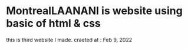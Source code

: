 # MontrealLAANANI is website using basic of html & css
this is third website I made.
craeted at : Feb 9, 2022 
